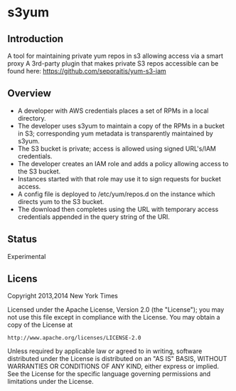 # s3yum

## Introduction
A tool for maintaining private yum repos in s3 allowing access via a smart proxy 
A 3rd-party plugin that makes private S3 repos accessible can be found here: https://github.com/seporaitis/yum-s3-iam

## Overview

 * A developer with AWS credentials places a set of RPMs in a local directory.
 * The developer uses s3yum to maintain a copy of the RPMs in a bucket in S3; corresponding yum metadata is transparently maintained by s3yum.
 * The S3 bucket is private; access is allowed using signed URL's/IAM credentials.
 * The developer creates an IAM role and adds a policy allowing access to the S3 bucket.
 * Instances started with that role may use it to sign requests for bucket access.
 * A config file is deployed to /etc/yum/repos.d on the instance which directs yum to the S3 bucket.
 * The download then completes using the URL with temporary access credentials appended in the query string of the URI.
 
## Status
Experimental

## Licens
Copyright 2013,2014 New York Times

Licensed under the Apache License, Version 2.0 (the "License");
you may not use this file except in compliance with the License.
You may obtain a copy of the License at

    http://www.apache.org/licenses/LICENSE-2.0

Unless required by applicable law or agreed to in writing, software
distributed under the License is distributed on an "AS IS" BASIS,
WITHOUT WARRANTIES OR CONDITIONS OF ANY KIND, either express or implied.
See the License for the specific language governing permissions and
limitations under the License.
